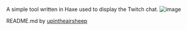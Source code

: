A simple tool written in Haxe used to display the Twitch chat.
![image](https://user-images.githubusercontent.com/43690204/201449826-b4b25e78-4ac8-462d-ac92-c051ec206c16.png)


README.md by [upintheairsheep](https://github.com/upintheairsheep)
